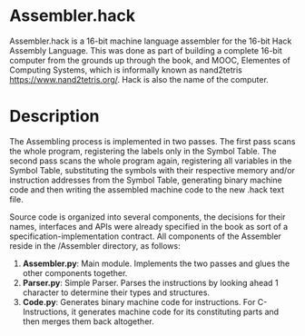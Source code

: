 # Assembler.hack
Assembler.hack is a 16-bit machine language assembler for the 16-bit Hack Assembly Language.
This was done as part of building a complete 16-bit computer from the grounds up through the book,
and MOOC, Elementes of Computing Systems, which is informally known as nand2tetris https://www.nand2tetris.org/. Hack is also the name of the computer.

# Description
The Assembling process is implemented in two passes. The first pass scans the whole program, registering the labels only in the Symbol Table. The second pass scans the whole program again, registering all variables in the Symbol Table, substituting the symbols with their respective memory and/or instruction addresses from the Symbol Table, generating binary machine code and then writing the assembled machine code to the new .hack text file.

Source code is organized into several components, the decisions for their names, interfaces and APIs were already specified in the book as sort of a specification-implementation contract. All components of the Assembler reside in the /Assembler directory, as follows:

1. **Assembler.py**: Main module. Implements the two passes and glues the other components together.
2. **Parser.py**: Simple Parser. Parses the instructions by looking ahead 1 character to determine their types and structures.
3. **Code.py**: Generates binary machine code for instructions. For C-Instructions, it generates machine code for its constituting parts and then merges them back altogether.
